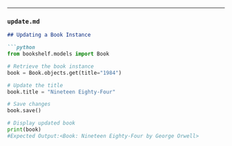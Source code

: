 
---

### **`update.md`**  
```md
## Updating a Book Instance

```python
from bookshelf.models import Book

# Retrieve the book instance
book = Book.objects.get(title="1984")

# Update the title
book.title = "Nineteen Eighty-Four"

# Save changes
book.save()

# Display updated book
print(book)
#Expected Output:<Book: Nineteen Eighty-Four by George Orwell>